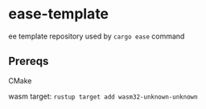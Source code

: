 # ease-template
ee template repository used by `cargo ease` command

## Prereqs

CMake

wasm target:
`rustup target add wasm32-unknown-unknown`
